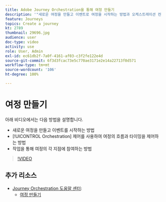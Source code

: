 ```yaml
---
title: Adobe Journey Orchestration을 통해 여정 만들기
description: '"새로운 여정을 만들고 이벤트로 여정을 시작하는 방법과 오케스트레이션 컨트롤을 사용하여 여정의 흐름 및 타이밍을 제어하고 여정의 각 지점에 적용할 작업을 사용하는 방법에 대해 알아봅니다."'
feature: Journeys
topics: Create a journey
kt: 2789
thumbnail: 29696.jpg
audience: user
doc-type: video
activity: use
role: User, Admin
exl-id: ec61db2f-7a0f-4161-af03-c3f2fe122e4d
source-git-commit: 6f3d3fcac73e5c770ae3171e2e14a22713f0d571
workflow-type: tm+mt
source-wordcount: '106'
ht-degree: 100%

---
```


# 여정 만들기

아래 비디오에서는 다음 방법을 설명합니다.

* 새로운 여정을 만들고 이벤트를 시작하는 방법
* [!UICONTROL Orchestration] 제어를 사용하여 여정의 흐름과 타이밍을 제어하는 방법
* 작업을 통해 여정의 각 지점에 참여하는 방법

>[!VIDEO](https://video.tv.adobe.com/v/29696?quality=12)

## 추가 리소스

* [Journey Orchestration 도움말 센터](https://docs.adobe.com/content/help/ko/journeys/using/journey-orchestration-home.html):
   * [여정 만들기](https://docs.adobe.com/content/help/ko-KR/journeys/using/building-journeys/about-journey-building/journey.html)
